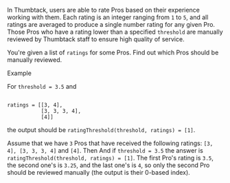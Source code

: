 In Thumbtack, users are able to rate Pros based on their experience working with them. Each rating is an integer ranging from `1` to `5`, and all ratings are averaged to produce a single number rating for any given Pro. Those Pros who have a rating lower than a specified `threshold` are manually reviewed by Thumbtack staff to ensure high quality of service.

You're given a list of `ratings` for some Pros. Find out which Pros should be manually reviewed.

Example

For `threshold = 3.5` and

```

ratings = [[3, 4],
           [3, 3, 3, 4],
           [4]]

```

the output should be `ratingThreshold(threshold, ratings) = [1]`.

Assume that we have `3` Pros that have received the following ratings: `[3, 4], [3, 3, 3, 4]` and `[4]`. Then
And if `threshold = 3.5` the answer is `ratingThreshold(threshold, ratings) = [1]`.
The first Pro's rating is `3.5`, the second one's is `3.25`, and the last one's is `4`, so only the second Pro should be reviewed manually (the output is their 0-based index).

